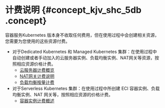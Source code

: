 # 计费说明 {#concept_kjv_shc_5db .concept}

容器服务Kubernetes 版本身不收取任何费用，但在使用过程中会创建相关资源，您需要为您使用的这些资源付费。

-   对于Dedicated Kubernetes 和 Managed Kubernetes 集群：在使用过程中自动创建或者手动加入的云服务器实例、负载均衡实例、NAT网关等资源，按照相应资源价格计费。
    -   [云服务器计费概览](../../../../intl.zh-CN/产品定价/计费概览.md#)
    -   [NAT网关计费说明](../../../../intl.zh-CN/产品定价/计费说明.md#)
    -   [负载均衡按量计费](../../../../intl.zh-CN/产品定价/按量计费.md#)
-   对于Serverless Kubernetes 集群：在使用过程中所创建 ECI 容器实例、负载均衡实例、NAT 网关等，按照相应资源的价格计费。
    -   [容器实例计费概述](https://www.alibabacloud.com/help/zh/doc-detail/89142.html)

